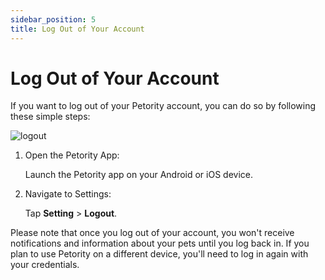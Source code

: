 ```yaml
---
sidebar_position: 5
title: Log Out of Your Account
---
```


# Log Out of Your Account
If you want to log out of your Petority account, you can do so by following these simple steps:

![logout](/img.logo.svg)

1. Open the Petority App:

	Launch the Petority app on your Android or iOS device.

2. Navigate to Settings: 

	Tap **Setting** > **Logout**.

Please note that once you log out of your account, you won't receive notifications and information about your pets until you log back in. If you plan to use Petority on a different device, you'll need to log in again with your credentials.